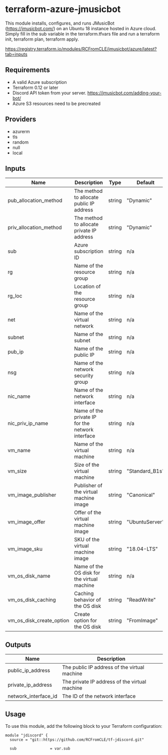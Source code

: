 terraform-azure-jmusicbot
========================

This module installs, configures, and runs JMusicBot (https://jmusicbot.com/) on an Ubuntu 18 instance hosted in Azure cloud. Simply fill in the sub variable in the terraform.tfvars file and run a terraform init, terraform plan, terraform apply. 

https://registry.terraform.io/modules/RCFromCLE/jmusicbot/azure/latest?tab=inputs

Requirements
------------

-   A valid Azure subscription
-   Terraform 0.12 or later
-   Discord API token from your server. https://jmusicbot.com/adding-your-bot/
-   Azure S3 resources need to be precreated

Providers
---------

-   azurerm
-   tls
-   random
-   null
-   local

Inputs
------

| Name | Description | Type | Default | Required |
| --- | --- | --- | --- | --- |
| pub_allocation_method | The method to allocate public IP address | string | "Dynamic" | no |
| priv_allocation_method | The method to allocate private IP address | string | "Dynamic" | no |
| sub | Azure subscription ID | string | n/a | yes |
| rg | Name of the resource group | string | n/a | yes |
| rg_loc | Location of the resource group | string | n/a | yes |
| net | Name of the virtual network | string | n/a | yes |
| subnet | Name of the subnet | string | n/a | yes |
| pub_ip | Name of the public IP | string | n/a | yes |
| nsg | Name of the network security group | string | n/a | yes |
| nic_name | Name of the network interface | string | n/a | yes |
| nic_priv_ip_name | Name of the private IP for the network interface | string | n/a | yes |
| vm_name | Name of the virtual machine | string | n/a | yes |
| vm_size | Size of the virtual machine | string | "Standard_B1s" | no |
| vm_image_publisher | Publisher of the virtual machine image | string | "Canonical" | no |
| vm_image_offer | Offer of the virtual machine image | string | "UbuntuServer" | no |
| vm_image_sku | SKU of the virtual machine image | string | "18.04-LTS" | no |
| vm_os_disk_name | Name of the OS disk for the virtual machine | string | n/a | yes |
| vm_os_disk_caching | Caching behavior of the OS disk | string | "ReadWrite" | no |
| vm_os_disk_create_option | Create option for the OS disk | string | "FromImage" | no |

Outputs
-------

| Name | Description |
| --- | --- |
| public_ip_address | The public IP address of the virtual machine |
| private_ip_address | The private IP address of the virtual machine |
| network_interface_id | The ID of the network interface |

Usage
-----

To use this module, add the following block to your Terraform configuration:

```
module "jdiscord" {
  source = "git::https://github.com/RCFromCLE/tf-jdiscord.git"

  sub               = var.sub

```
